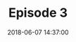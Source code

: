 ---
layout: post

title: "Episode 3"
date: 2018-06-07 14:37:00

duration: "10:50" # audio length in min
length: "149510" # filesize in byte

file: "/assets/audio/horse.mp3"
file_type: "audio/mp3" # audio/x-m4a, audio/mpeg, video/quicktime, video/mp4, video/x-m4v, application/pdf, and document/x-epub

excerpt: "Write an excerpt here."

summary: "Write a summary here."

playercaption: "Podcast title is long title"

explicit: "no" #other option is no

block: "no" #means is shown in itunes
---